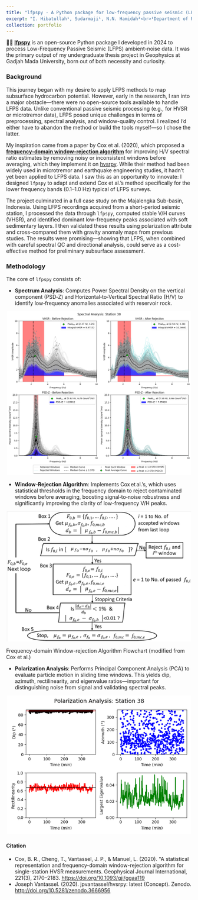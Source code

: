 ```yaml
---
title: "lfpspy - A Python package for low-frequency passive seismic (LFPS) method processing"
excerpt: "I. Hibatullah¹, Sudarmaji¹, N.N. Hamidah²<br>¹Department of Physics, Faculty of Mathematics and Natural Sciences, Gadjah Mada University, Yogyakarta, Indonesia<br>²Centre for Geological Survey, Geological Agency of Indonesia, Ministry of Energy and Mineral Resources<br><br>Geophysics processing package of Low-Frequency Passive Seismic (LFPS) Method using Python programming language.<br/><img src='/images/lfpspy/Station 38-Spectral Analysis.png'>"
collection: portfolio
---
```


👨‍💻 [**lfpspy**](https://github.com/ichsanhibatullah/lfpspy) is an open-source Python package I developed in 2024 to process Low-Frequency Passive Seismic (LFPS) ambient-noise data. It was the primary output of my undergraduate thesis project in Geophysics at Gadjah Mada University, born out of both necessity and curiosity.

### Background  
This journey began with my desire to apply LFPS methods to map subsurface hydrocarbon potential. However, early in the research, I ran into a major obstacle—there were no open-source tools available to handle LFPS data. Unlike conventional passive seismic processing (e.g., for HVSR or microtremor data), LFPS posed unique challenges in terms of preprocessing, spectral analysis, and window-quality control. I realized I’d either have to abandon the method or build the tools myself—so I chose the latter.

My inspiration came from a paper by Cox et al. (2020), which proposed a [**frequency-domain window-rejection algorithm**](https://academic.oup.com/gji/article/221/3/2170/5805192) for improving H/V spectral ratio estimates by removing noisy or inconsistent windows before averaging, which they implement it on [hvsrpy](https://github.com/jpvantassel/hvsrpy). While their method had been widely used in microtremor and earthquake engineering studies, it hadn’t yet been applied to LFPS data. I saw this as an opportunity to innovate: I designed `lfpspy` to adapt and extend Cox et al.’s method specifically for the lower frequency bands (0.1–1.0 Hz) typical of LFPS surveys.

The project culminated in a full case study on the Majalengka Sub-basin, Indonesia. Using LFPS recordings acquired from a short-period seismic station, I processed the data through `lfpspy`, computed stable V/H curves (VHSR), and identified dominant low-frequency peaks associated with soft sedimentary layers. I then validated these results using polarization attribute and cross-compared them with gravity anomaly maps from previous studies. The results were promising—showing that LFPS, when combined with careful spectral QC and directional analysis, could serve as a cost-effective method for preliminary subsurface assessment.

### Methodology 
The core of `lfpspy` consists of:
- **Spectrum Analysis**: Computes Power Spectral Density on the vertical component (PSD‑Z) and Horizontal‑to‑Vertical Spectral Ratio (H/V) to identify low‑frequency anomalies associated with reservoir rock.  

<p align="center">
<img src="../images/lfpspy/Station 38-Spectral Analysis.png" alt="Spectral Analysis" width="500"/>
</p>

- **Window‑Rejection Algorithm**: Implements Cox et al.’s, which uses statistical thresholds in the frequency domain to reject contaminated windows before averaging, boosting signal‑to‑noise robustness and significantly improving the clarity of low-frequency V/H peaks.

<p align="center">
<img src="../images/lfpspy/FDWR modified from Cox.png" alt="FDWR Algorithm" width="500"/>
</p>
Frequency-domain Window-rejection Algorithm Flowchart (modified from Cox et al.)

- **Polarization Analysis**: Performs Principal Component Analysis (PCA) to evaluate particle motion in sliding time windows. This yields dip, azimuth, rectilinearity, and eigenvalue ratios—important for distinguishing noise from signal and validating spectral peaks.

<p align="center">
<img src="../images/lfpspy/Station 38-Polarization Analysis.png" alt="Polarization Analysis" width="500"/>
</p>

#### Citation
- Cox, B. R., Cheng, T., Vantassel, J. P., & Manuel, L. (2020). "A statistical representation and frequency-domain window-rejection algorithm for single-station HVSR measurements. Geophysical Journal International, 221(3), 2170–2183. https://doi.org/10.1093/gji/ggaa119
- Joseph Vantassel. (2020). jpvantassel/hvsrpy: latest (Concept). Zenodo. http://doi.org/10.5281/zenodo.3666956